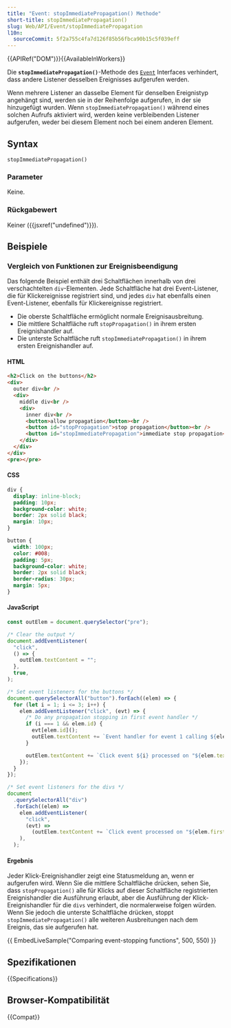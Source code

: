```yaml
---
title: "Event: stopImmediatePropagation() Methode"
short-title: stopImmediatePropagation()
slug: Web/API/Event/stopImmediatePropagation
l10n:
  sourceCommit: 5f2a755c4fa7d126f85b56fbca90b15c5f039eff
---
```


{{APIRef("DOM")}}{{AvailableInWorkers}}

Die **`stopImmediatePropagation()`**-Methode des [`Event`](/de/docs/Web/API/Event) Interfaces verhindert, dass andere Listener desselben Ereignisses aufgerufen werden.

Wenn mehrere Listener an dasselbe Element für denselben Ereignistyp angehängt sind, werden sie in der Reihenfolge aufgerufen, in der sie hinzugefügt wurden. Wenn `stopImmediatePropagation()` während eines solchen Aufrufs aktiviert wird, werden keine verbleibenden Listener aufgerufen, weder bei diesem Element noch bei einem anderen Element.

## Syntax

```js-nolint
stopImmediatePropagation()
```

### Parameter

Keine.

### Rückgabewert

Keiner ({{jsxref("undefined")}}).

## Beispiele

### Vergleich von Funktionen zur Ereignisbeendigung

Das folgende Beispiel enthält drei Schaltflächen innerhalb von drei verschachtelten `div`-Elementen. Jede Schaltfläche hat drei Event-Listener, die für Klickereignisse registriert sind, und jedes `div` hat ebenfalls einen Event-Listener, ebenfalls für Klickereignisse registriert.

- Die oberste Schaltfläche ermöglicht normale Ereignisausbreitung.
- Die mittlere Schaltfläche ruft `stopPropagation()` in ihrem ersten Ereignishandler auf.
- Die unterste Schaltfläche ruft `stopImmediatePropagation()` in ihrem ersten Ereignishandler auf.

#### HTML

```html
<h2>Click on the buttons</h2>
<div>
  outer div<br />
  <div>
    middle div<br />
    <div>
      inner div<br />
      <button>allow propagation</button><br />
      <button id="stopPropagation">stop propagation</button><br />
      <button id="stopImmediatePropagation">immediate stop propagation</button>
    </div>
  </div>
</div>
<pre></pre>
```

#### CSS

```css
div {
  display: inline-block;
  padding: 10px;
  background-color: white;
  border: 2px solid black;
  margin: 10px;
}

button {
  width: 100px;
  color: #008;
  padding: 5px;
  background-color: white;
  border: 2px solid black;
  border-radius: 30px;
  margin: 5px;
}
```

#### JavaScript

```js
const outElem = document.querySelector("pre");

/* Clear the output */
document.addEventListener(
  "click",
  () => {
    outElem.textContent = "";
  },
  true,
);

/* Set event listeners for the buttons */
document.querySelectorAll("button").forEach((elem) => {
  for (let i = 1; i <= 3; i++) {
    elem.addEventListener("click", (evt) => {
      /* Do any propagation stopping in first event handler */
      if (i === 1 && elem.id) {
        evt[elem.id]();
        outElem.textContent += `Event handler for event 1 calling ${elem.id}()\n`;
      }

      outElem.textContent += `Click event ${i} processed on "${elem.textContent}" button\n`;
    });
  }
});

/* Set event listeners for the divs */
document
  .querySelectorAll("div")
  .forEach((elem) =>
    elem.addEventListener(
      "click",
      (evt) =>
        (outElem.textContent += `Click event processed on "${elem.firstChild.data.trim()}"\n`),
    ),
  );
```

#### Ergebnis

Jeder Klick-Ereignishandler zeigt eine Statusmeldung an, wenn er aufgerufen wird. Wenn Sie die mittlere Schaltfläche drücken, sehen Sie, dass `stopPropagation()` alle für Klicks auf dieser Schaltfläche registrierten Ereignishandler die Ausführung erlaubt, aber die Ausführung der Klick-Ereignishandler für die `divs` verhindert, die normalerweise folgen würden. Wenn Sie jedoch die unterste Schaltfläche drücken, stoppt `stopImmediatePropagation()` alle weiteren Ausbreitungen nach dem Ereignis, das sie aufgerufen hat.

{{ EmbedLiveSample("Comparing event-stopping functions", 500, 550) }}

## Spezifikationen

{{Specifications}}

## Browser-Kompatibilität

{{Compat}}
